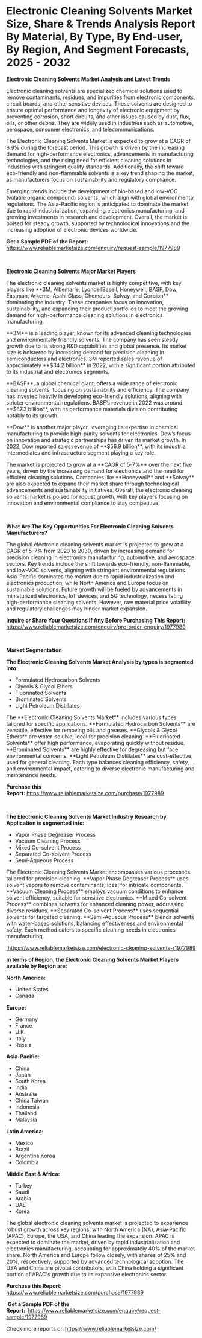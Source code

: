 <p><h1>Electronic Cleaning Solvents Market Size, Share & Trends Analysis Report By Material, By Type, By End-user, By Region, And Segment Forecasts, 2025 - 2032</h1></p><p><strong>Electronic Cleaning Solvents Market Analysis and Latest Trends</strong></p>
<p><p>Electronic cleaning solvents are specialized chemical solutions used to remove contaminants, residues, and impurities from electronic components, circuit boards, and other sensitive devices. These solvents are designed to ensure optimal performance and longevity of electronic equipment by preventing corrosion, short circuits, and other issues caused by dust, flux, oils, or other debris. They are widely used in industries such as automotive, aerospace, consumer electronics, and telecommunications.</p><p>The Electronic Cleaning Solvents Market is expected to grow at a CAGR of 6.9% during the forecast period. This growth is driven by the increasing demand for high-performance electronics, advancements in manufacturing technologies, and the rising need for efficient cleaning solutions in industries with stringent quality standards. Additionally, the shift toward eco-friendly and non-flammable solvents is a key trend shaping the market, as manufacturers focus on sustainability and regulatory compliance.</p><p>Emerging trends include the development of bio-based and low-VOC (volatile organic compound) solvents, which align with global environmental regulations. The Asia-Pacific region is anticipated to dominate the market due to rapid industrialization, expanding electronics manufacturing, and growing investments in research and development. Overall, the market is poised for steady growth, supported by technological innovations and the increasing adoption of electronic devices worldwide.</p></p>
<p><strong>Get a Sample PDF of the Report:&nbsp;</strong> <a href="https://www.reliablemarketsize.com/enquiry/request-sample/1977989?utm_campaign=2124&utm_medium=2&utm_source=Github&utm_content=ia&utm_term=30012025&utm_id=electronic-cleaning-solvents">https://www.reliablemarketsize.com/enquiry/request-sample/1977989</a></p>
<p>&nbsp;</p>
<p><strong>Electronic Cleaning Solvents Major Market Players</strong></p>
<p><p>The electronic cleaning solvents market is highly competitive, with key players like **3M, Albemarle, LyondellBasell, Honeywell, BASF, Dow, Eastman, Arkema, Asahi Glass, Chemours, Solvay, and Corbion** dominating the industry. These companies focus on innovation, sustainability, and expanding their product portfolios to meet the growing demand for high-performance cleaning solutions in electronics manufacturing.</p><p>**3M** is a leading player, known for its advanced cleaning technologies and environmentally friendly solvents. The company has seen steady growth due to its strong R&D capabilities and global presence. Its market size is bolstered by increasing demand for precision cleaning in semiconductors and electronics. 3M reported sales revenue of approximately **$34.2 billion** in 2022, with a significant portion attributed to its industrial and electronics segments.</p><p>**BASF**, a global chemical giant, offers a wide range of electronic cleaning solvents, focusing on sustainability and efficiency. The company has invested heavily in developing eco-friendly solutions, aligning with stricter environmental regulations. BASF’s revenue in 2022 was around **$87.3 billion**, with its performance materials division contributing notably to its growth.</p><p>**Dow** is another major player, leveraging its expertise in chemical manufacturing to provide high-purity solvents for electronics. Dow’s focus on innovation and strategic partnerships has driven its market growth. In 2022, Dow reported sales revenue of **$56.9 billion**, with its industrial intermediates and infrastructure segment playing a key role.</p><p>The market is projected to grow at a **CAGR of 5-7%** over the next five years, driven by the increasing demand for electronics and the need for efficient cleaning solutions. Companies like **Honeywell** and **Solvay** are also expected to expand their market share through technological advancements and sustainability initiatives. Overall, the electronic cleaning solvents market is poised for robust growth, with key players focusing on innovation and environmental compliance to stay competitive.</p></p>
<p>&nbsp;</p>
<p><strong>What Are The Key Opportunities For Electronic Cleaning Solvents Manufacturers?</strong></p>
<p><p>The global electronic cleaning solvents market is projected to grow at a CAGR of 5-7% from 2023 to 2030, driven by increasing demand for precision cleaning in electronics manufacturing, automotive, and aerospace sectors. Key trends include the shift towards eco-friendly, non-flammable, and low-VOC solvents, aligning with stringent environmental regulations. Asia-Pacific dominates the market due to rapid industrialization and electronics production, while North America and Europe focus on sustainable solutions. Future growth will be fueled by advancements in miniaturized electronics, IoT devices, and 5G technology, necessitating high-performance cleaning solvents. However, raw material price volatility and regulatory challenges may hinder market expansion.</p></p>
<p><strong>Inquire or Share Your Questions If Any Before Purchasing This Report:</strong> <a href="https://www.reliablemarketsize.com/enquiry/pre-order-enquiry/1977989?utm_campaign=2124&utm_medium=2&utm_source=Github&utm_content=ia&utm_term=30012025&utm_id=electronic-cleaning-solvents">https://www.reliablemarketsize.com/enquiry/pre-order-enquiry/1977989</a></p>
<p>&nbsp;</p>
<p><strong>Market Segmentation</strong></p>
<p><strong>The Electronic Cleaning Solvents Market Analysis by types is segmented into:</strong></p>
<p><ul><li>Formulated Hydrocarbon Solvents</li><li>Glycols & Glycol Ethers</li><li>Fluorinated Solvents</li><li>Brominated Solvents</li><li>Light Petroleum Distillates</li></ul></p>
<p><p>The **Electronic Cleaning Solvents Market** includes various types tailored for specific applications. **Formulated Hydrocarbon Solvents** are versatile, effective for removing oils and greases. **Glycols & Glycol Ethers** are water-soluble, ideal for precision cleaning. **Fluorinated Solvents** offer high performance, evaporating quickly without residue. **Brominated Solvents** are highly effective for degreasing but face environmental concerns. **Light Petroleum Distillates** are cost-effective, used for general cleaning. Each type balances cleaning efficiency, safety, and environmental impact, catering to diverse electronic manufacturing and maintenance needs.</p></p>
<p><strong>Purchase this Report:&nbsp;</strong><a href="https://www.reliablemarketsize.com/purchase/1977989?utm_campaign=2124&utm_medium=2&utm_source=Github&utm_content=ia&utm_term=30012025&utm_id=electronic-cleaning-solvents">https://www.reliablemarketsize.com/purchase/1977989</a></p>
<p>&nbsp;</p>
<p><strong>The Electronic Cleaning Solvents Market Industry Research by Application is segmented into:</strong></p>
<p><ul><li>Vapor Phase Degreaser Process</li><li>Vacuum Cleaning Process</li><li>Mixed Co-solvent Process</li><li>Separated Co-solvent Process</li><li>Semi-Aqueous Process</li></ul></p>
<p><p>The Electronic Cleaning Solvents Market encompasses various processes tailored for precision cleaning. **Vapor Phase Degreaser Process** uses solvent vapors to remove contaminants, ideal for intricate components. **Vacuum Cleaning Process** employs vacuum conditions to enhance solvent efficiency, suitable for sensitive electronics. **Mixed Co-solvent Process** combines solvents for enhanced cleaning power, addressing diverse residues. **Separated Co-solvent Process** uses sequential solvents for targeted cleaning. **Semi-Aqueous Process** blends solvents with water-based solutions, balancing effectiveness and environmental safety. Each method caters to specific cleaning needs in electronics manufacturing.</p></p>
<p><a href="https://www.reliablemarketsize.com/electronic-cleaning-solvents-r1977989?utm_campaign=2124&utm_medium=2&utm_source=Github&utm_content=ia&utm_term=30012025&utm_id=electronic-cleaning-solvents">&nbsp;https://www.reliablemarketsize.com/electronic-cleaning-solvents-r1977989</a></p>
<p><strong>In terms of Region, the Electronic Cleaning Solvents Market Players available by Region are:</strong></p>
<p>
    <p> <strong> North America: </strong>
        <ul>
            <li>United States</li>
            <li>Canada</li>
        </ul>
        </p> 
    <p> <strong> Europe: </strong>
        <ul>
            <li>Germany</li>
            <li>France</li>
            <li>U.K.</li>
            <li>Italy</li>
            <li>Russia</li>
        </ul>
        </p> 
    <p> <strong> Asia-Pacific: </strong>
        <ul>
            <li>China</li>
            <li>Japan</li>
            <li>South Korea</li>
            <li>India</li>
            <li>Australia</li>
            <li>China Taiwan</li>
            <li>Indonesia</li>
            <li>Thailand</li>
            <li>Malaysia</li>
        </ul>
        </p> 
    <p> <strong> Latin America: </strong>
        <ul>
            <li>Mexico</li>
            <li>Brazil</li>
            <li>Argentina Korea</li>
            <li>Colombia</li>
        </ul>
        </p> 
    <p> <strong> Middle East & Africa: </strong>
        <ul>
            <li>Turkey</li>
            <li>Saudi</li>
            <li>Arabia</li>
            <li>UAE</li>
            <li>Korea</li>
        </ul>
    </p>
    </p>
<p><p>The global electronic cleaning solvents market is projected to experience robust growth across key regions, with North America (NA), Asia-Pacific (APAC), Europe, the USA, and China leading the expansion. APAC is expected to dominate the market, driven by rapid industrialization and electronics manufacturing, accounting for approximately 40% of the market share. North America and Europe follow closely, with shares of 25% and 20%, respectively, supported by advanced technological adoption. The USA and China are pivotal contributors, with China holding a significant portion of APAC's growth due to its expansive electronics sector.</p></p>
<p><strong>Purchase this Report: </strong><a href="https://www.reliablemarketsize.com/purchase/1977989?utm_campaign=2124&utm_medium=2&utm_source=Github&utm_content=ia&utm_term=30012025&utm_id=electronic-cleaning-solvents">https://www.reliablemarketsize.com/purchase/1977989</a></p>
<p>&nbsp;<strong>Get a Sample PDF of the Report:&nbsp;&nbsp;</strong><a href="https://www.reliablemarketsize.com/enquiry/request-sample/1977989?utm_campaign=2124&utm_medium=2&utm_source=Github&utm_content=ia&utm_term=30012025&utm_id=electronic-cleaning-solvents">https://www.reliablemarketsize.com/enquiry/request-sample/1977989</a></p>
<p><strong></strong></p>
<p>Check more reports on <a href="https://www.reliablemarketsize.com/?utm_campaign=2124&utm_medium=2&utm_source=Github&utm_content=ia&utm_term=30012025&utm_id=electronic-cleaning-solvents">https://www.reliablemarketsize.com/</a></p>